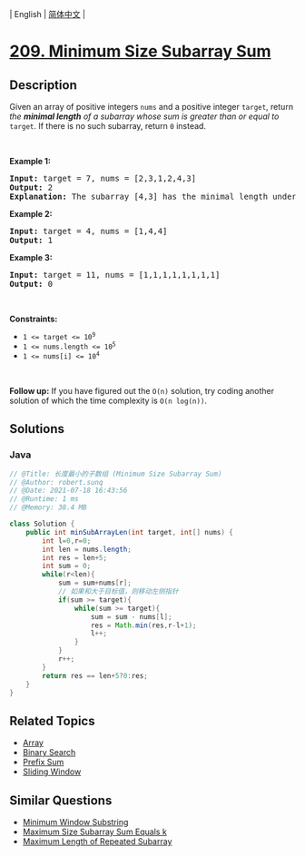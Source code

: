 
| English | [简体中文](README.md) |

# [209. Minimum Size Subarray Sum](https://leetcode.cn//problems/minimum-size-subarray-sum/)

## Description

<p>Given an array of positive integers <code>nums</code> and a positive integer <code>target</code>, return <em>the <strong>minimal length</strong> of a </em><span data-keyword="subarray-nonempty"><em>subarray</em></span><em> whose sum is greater than or equal to</em> <code>target</code>. If there is no such subarray, return <code>0</code> instead.</p>

<p>&nbsp;</p>
<p><strong class="example">Example 1:</strong></p>

<pre>
<strong>Input:</strong> target = 7, nums = [2,3,1,2,4,3]
<strong>Output:</strong> 2
<strong>Explanation:</strong> The subarray [4,3] has the minimal length under the problem constraint.
</pre>

<p><strong class="example">Example 2:</strong></p>

<pre>
<strong>Input:</strong> target = 4, nums = [1,4,4]
<strong>Output:</strong> 1
</pre>

<p><strong class="example">Example 3:</strong></p>

<pre>
<strong>Input:</strong> target = 11, nums = [1,1,1,1,1,1,1,1]
<strong>Output:</strong> 0
</pre>

<p>&nbsp;</p>
<p><strong>Constraints:</strong></p>

<ul>
	<li><code>1 &lt;= target &lt;= 10<sup>9</sup></code></li>
	<li><code>1 &lt;= nums.length &lt;= 10<sup>5</sup></code></li>
	<li><code>1 &lt;= nums[i] &lt;= 10<sup>4</sup></code></li>
</ul>

<p>&nbsp;</p>
<strong>Follow up:</strong> If you have figured out the <code>O(n)</code> solution, try coding another solution of which the time complexity is <code>O(n log(n))</code>.

## Solutions


### Java

```Java
// @Title: 长度最小的子数组 (Minimum Size Subarray Sum)
// @Author: robert.sunq
// @Date: 2021-07-18 16:43:56
// @Runtime: 1 ms
// @Memory: 38.4 MB

class Solution {
    public int minSubArrayLen(int target, int[] nums) {
        int l=0,r=0;
        int len = nums.length;
        int res = len+5;
        int sum = 0;
        while(r<len){
            sum = sum+nums[r];
            // 如果和大于目标值，则移动左侧指针
            if(sum >= target){
                while(sum >= target){
                    sum = sum - nums[l];
                    res = Math.min(res,r-l+1);
                    l++;
                }
            }
            r++;
        }
        return res == len+5?0:res;
    }
}
```



## Related Topics

- [Array](https://leetcode.cn//tag/array)
- [Binary Search](https://leetcode.cn//tag/binary-search)
- [Prefix Sum](https://leetcode.cn//tag/prefix-sum)
- [Sliding Window](https://leetcode.cn//tag/sliding-window)

## Similar Questions

- [Minimum Window Substring](../minimum-window-substring/README_EN.md)
- [Maximum Size Subarray Sum Equals k](../maximum-size-subarray-sum-equals-k/README_EN.md)
- [Maximum Length of Repeated Subarray](../maximum-length-of-repeated-subarray/README_EN.md)

